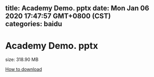 
title: Academy Demo. pptx
date: Mon Jan 06 2020 17:47:57 GMT+0800 (CST)    
categories: baidu
---

# Academy Demo. pptx
size: 318.90 MB
 
 

[How to download](https://bpcam.bemobtrk.com/go/2ceec3aa-1ca2-46d6-b9ff-aaa5c184517c?jno=5066)